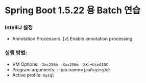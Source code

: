 # Spring Boot 1.5.22 용 Batch 연습

### IntelliJ 설정
* Annotation Processors: [v] Enable annotation processing

### 실행 방법:
* VM Options: `-Xms256m -Xmx256m -XX:+UseG1GC`
* Program arguments: --job.name=`jpaPagingJob`
* Active profile: `mysql`
